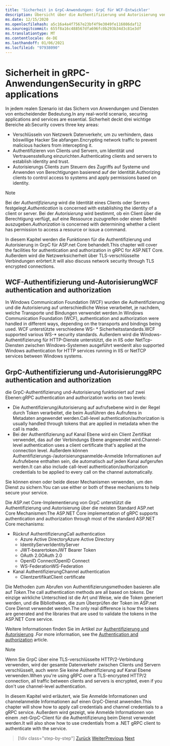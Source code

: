 ```yaml
---
title: 'Sicherheit in GrpC-Anwendungen: GrpC für WCF-Entwickler'
description: Übersicht über die Authentifizierung und Autorisierung von Anrufen und Kanälen in GrpC.
ms.date: 12/15/2020
ms.openlocfilehash: a5c16a4a4f7567e23bf4f9e3049fe116086daf12
ms.sourcegitcommit: 655f8a16c488567dfa696fc0b293b34d3c81e3df
ms.translationtype: MT
ms.contentlocale: de-DE
ms.lasthandoff: 01/06/2021
ms.locfileid: "97938090"
---
```

# <a name="security-in-grpc-applications"></a><span data-ttu-id="0c037-103">Sicherheit in gRPC-Anwendungen</span><span class="sxs-lookup"><span data-stu-id="0c037-103">Security in gRPC applications</span></span>

<span data-ttu-id="0c037-104">In jedem realen Szenario ist das Sichern von Anwendungen und Diensten von entscheidender Bedeutung.</span><span class="sxs-lookup"><span data-stu-id="0c037-104">In any real-world scenario, securing applications and services are essential.</span></span> <span data-ttu-id="0c037-105">Sicherheit deckt drei wichtige Bereiche ab:</span><span class="sxs-lookup"><span data-stu-id="0c037-105">Security covers three key areas:</span></span>

* <span data-ttu-id="0c037-106">Verschlüsseln von Netzwerk Datenverkehr, um zu verhindern, dass böswillige Hacker Sie abfangen.</span><span class="sxs-lookup"><span data-stu-id="0c037-106">Encrypting network traffic to prevent malicious hackers from intercepting it.</span></span>
* <span data-ttu-id="0c037-107">Authentifizieren von Clients und Servern, um Identität und Vertrauensstellung einzurichten.</span><span class="sxs-lookup"><span data-stu-id="0c037-107">Authenticating clients and servers to establish identity and trust.</span></span>
* <span data-ttu-id="0c037-108">Autorisierungs Clients zum Steuern des Zugriffs auf Systeme und Anwenden von Berechtigungen basierend auf der Identität.</span><span class="sxs-lookup"><span data-stu-id="0c037-108">Authorizing clients to control access to systems and apply permissions based on identity.</span></span>

> [!NOTE]
> <span data-ttu-id="0c037-109">Bei der *Authentifizierung* wird die Identität eines Clients oder Servers festgelegt.</span><span class="sxs-lookup"><span data-stu-id="0c037-109">*Authentication* is concerned with establishing the identity of a client or server.</span></span> <span data-ttu-id="0c037-110">Bei der *Autorisierung* wird bestimmt, ob ein Client über die Berechtigung verfügt, auf eine Ressource zuzugreifen oder einen Befehl auszugeben.</span><span class="sxs-lookup"><span data-stu-id="0c037-110">*Authorization* is concerned with determining whether a client has permission to access a resource or issue a command.</span></span>

<span data-ttu-id="0c037-111">In diesem Kapitel werden die Funktionen für die Authentifizierung und Autorisierung in GrpC für ASP.net Core behandelt.</span><span class="sxs-lookup"><span data-stu-id="0c037-111">This chapter will cover the facilities for authentication and authorization in gRPC for ASP.NET Core.</span></span> <span data-ttu-id="0c037-112">Außerdem wird die Netzwerksicherheit über TLS-verschlüsselte Verbindungen erörtert.</span><span class="sxs-lookup"><span data-stu-id="0c037-112">It will also discuss network security through TLS encrypted connections.</span></span>

## <a name="wcf-authentication-and-authorization"></a><span data-ttu-id="0c037-113">WCF-Authentifizierung und-Autorisierung</span><span class="sxs-lookup"><span data-stu-id="0c037-113">WCF authentication and authorization</span></span>

<span data-ttu-id="0c037-114">In Windows Communication Foundation (WCF) wurden die Authentifizierung und die Autorisierung auf unterschiedliche Weise verarbeitet, je nachdem, welche Transporte und Bindungen verwendet werden.</span><span class="sxs-lookup"><span data-stu-id="0c037-114">In Windows Communication Foundation (WCF), authentication and authorization were handled in different ways, depending on the transports and bindings being used.</span></span> <span data-ttu-id="0c037-115">WCF unterstützte verschiedene WS- \* Sicherheitsstandards.</span><span class="sxs-lookup"><span data-stu-id="0c037-115">WCF supported various WS-\* security standards.</span></span> <span data-ttu-id="0c037-116">Außerdem wird die Windows-Authentifizierung für HTTP-Dienste unterstützt, die in IIS oder NetTcp-Diensten zwischen Windows-Systemen ausgeführt werden</span><span class="sxs-lookup"><span data-stu-id="0c037-116">It also supported Windows authentication for HTTP services running in IIS or NetTCP services between Windows systems.</span></span>

## <a name="grpc-authentication-and-authorization"></a><span data-ttu-id="0c037-117">GrpC-Authentifizierung und-Autorisierung</span><span class="sxs-lookup"><span data-stu-id="0c037-117">gRPC authentication and authorization</span></span>

<span data-ttu-id="0c037-118">die GrpC-Authentifizierung und-Autorisierung funktioniert auf zwei Ebenen:</span><span class="sxs-lookup"><span data-stu-id="0c037-118">gRPC authentication and authorization works on two levels:</span></span>

* <span data-ttu-id="0c037-119">Die Authentifizierung/Autorisierung auf aufrufsebene wird in der Regel durch Token verarbeitet, die beim Ausführen des Aufrufens in Metadaten angewendet werden.</span><span class="sxs-lookup"><span data-stu-id="0c037-119">Call-level authentication/authorization is usually handled through tokens that are applied in metadata when the call is made.</span></span>
* <span data-ttu-id="0c037-120">Bei der Authentifizierung auf Kanal Ebene wird ein Client Zertifikat verwendet, das auf der Verbindungs Ebene angewendet wird.</span><span class="sxs-lookup"><span data-stu-id="0c037-120">Channel-level authentication uses a client certificate that's applied at the connection level.</span></span> <span data-ttu-id="0c037-121">Außerdem können Authentifizierungs-/autorisierungsanmelde-Anmelde Informationen auf Aufrufebene enthalten sein, die automatisch auf jeden Kanal aufgerufen werden.</span><span class="sxs-lookup"><span data-stu-id="0c037-121">It can also include call-level authentication/authorization credentials to be applied to every call on the channel automatically.</span></span>

<span data-ttu-id="0c037-122">Sie können einen oder beide dieser Mechanismen verwenden, um den Dienst zu sichern.</span><span class="sxs-lookup"><span data-stu-id="0c037-122">You can use either or both of these mechanisms to help secure your service.</span></span>

<span data-ttu-id="0c037-123">Die ASP.net Core-Implementierung von GrpC unterstützt die Authentifizierung und Autorisierung über die meisten Standard ASP.net Core Mechanismen:</span><span class="sxs-lookup"><span data-stu-id="0c037-123">The ASP.NET Core implementation of gRPC supports authentication and authorization through most of the standard ASP.NET Core mechanisms:</span></span>

- <span data-ttu-id="0c037-124">Rückruf Authentifizierung</span><span class="sxs-lookup"><span data-stu-id="0c037-124">Call authentication</span></span>
  - <span data-ttu-id="0c037-125">Azure Active Directory</span><span class="sxs-lookup"><span data-stu-id="0c037-125">Azure Active Directory</span></span>
  - <span data-ttu-id="0c037-126">IdentityServer</span><span class="sxs-lookup"><span data-stu-id="0c037-126">IdentityServer</span></span>
  - <span data-ttu-id="0c037-127">JWT-bearertoken</span><span class="sxs-lookup"><span data-stu-id="0c037-127">JWT Bearer Token</span></span>
  - <span data-ttu-id="0c037-128">OAuth 2.0</span><span class="sxs-lookup"><span data-stu-id="0c037-128">OAuth 2.0</span></span>
  - <span data-ttu-id="0c037-129">OpenID Connect</span><span class="sxs-lookup"><span data-stu-id="0c037-129">OpenID Connect</span></span>
  - <span data-ttu-id="0c037-130">WS-Federation</span><span class="sxs-lookup"><span data-stu-id="0c037-130">WS-Federation</span></span>
- <span data-ttu-id="0c037-131">Kanal Authentifizierung</span><span class="sxs-lookup"><span data-stu-id="0c037-131">Channel authentication</span></span>
  - <span data-ttu-id="0c037-132">Clientzertifikat</span><span class="sxs-lookup"><span data-stu-id="0c037-132">Client certificate</span></span>

<span data-ttu-id="0c037-133">Die Methoden zum Abrufen von Authentifizierungsmethoden basieren alle auf *Token*.</span><span class="sxs-lookup"><span data-stu-id="0c037-133">The call authentication methods are all based on *tokens*.</span></span> <span data-ttu-id="0c037-134">Der einzige wirkliche Unterschied ist die Art und Weise, wie die Token generiert werden, und die Bibliotheken, die zum Überprüfen der Token im ASP.net Core Dienst verwendet werden.</span><span class="sxs-lookup"><span data-stu-id="0c037-134">The only real difference is how the tokens are generated and the libraries that are used to validate the tokens in the ASP.NET Core service.</span></span>

<span data-ttu-id="0c037-135">Weitere Informationen finden Sie im Artikel zur [Authentifizierung und Autorisierung](/aspnet/core/grpc/authn-and-authz) .</span><span class="sxs-lookup"><span data-stu-id="0c037-135">For more information, see the [Authentication and authorization](/aspnet/core/grpc/authn-and-authz) article.</span></span>

> [!NOTE]
> <span data-ttu-id="0c037-136">Wenn Sie GrpC über eine TLS-verschlüsselte HTTP/2-Verbindung verwenden, wird der gesamte Datenverkehr zwischen Clients und Servern verschlüsselt, auch wenn Sie keine Authentifizierung auf Kanal Ebene verwenden.</span><span class="sxs-lookup"><span data-stu-id="0c037-136">When you're using gRPC over a TLS-encrypted HTTP/2 connection, all traffic between clients and servers is encrypted, even if you don't use channel-level authentication.</span></span>

<span data-ttu-id="0c037-137">In diesem Kapitel wird erläutert, wie Sie Anmelde Informationen und channelanmelde Informationen auf einen GrpC-Dienst anwenden.</span><span class="sxs-lookup"><span data-stu-id="0c037-137">This chapter will show how to apply call credentials and channel credentials to a gRPC service.</span></span> <span data-ttu-id="0c037-138">Außerdem wird gezeigt, wie Anmelde Informationen von einem .net-GrpC-Client für die Authentifizierung beim Dienst verwendet werden.</span><span class="sxs-lookup"><span data-stu-id="0c037-138">It will also show how to use credentials from a .NET gRPC client to authenticate with the service.</span></span>

>[!div class="step-by-step"]
><span data-ttu-id="0c037-139">[Zurück](client-libraries.md)
>[Weiter](call-credentials.md)</span><span class="sxs-lookup"><span data-stu-id="0c037-139">[Previous](client-libraries.md)
[Next](call-credentials.md)</span></span>
